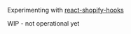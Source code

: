 Experimenting with [react-shopify-hooks](https://github.com/angeloashmore/react-shopify-hooks)

WIP - not operational yet
